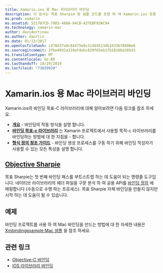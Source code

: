 ```yaml
---
title: Xamarin.ios 용 Mac 라이브러리 바인딩
description: 이 문서는 목표 Sharpie 및 샘플 코드를 포함 하 여 Xamarin.ios 응용 프로그램에서 목표-C 바인딩 작업을 수행 하는 방법을 설명 하는 가이드로 연결 됩니다.
ms.prod: xamarin
ms.assetid: 521707CD-79D3-488A-84CB-A37EBF93AC94
ms.technology: xamarin-mac
author: davidortinau
ms.author: daortin
ms.date: 01/13/2017
ms.openlocfilehash: c478437a9c84475e8c31484523db16336f8808e6
ms.sourcegitcommit: 2fbe4932a319af4ebc829f65eb1fb1816ba305d3
ms.translationtype: MT
ms.contentlocale: ko-KR
ms.lasthandoff: 10/29/2019
ms.locfileid: "73029928"
---
```

# <a name="binding-mac-libraries-for-xamarinmac"></a>Xamarin.ios 용 Mac 라이브러리 바인딩

Xamarin.ios의 바인딩 목표-C 라이브러리에 대해 알아보려면 다음 링크를 참조 하세요.

- [**개요**](~/cross-platform/macios/binding/overview.md) -
  바인딩의 작동 방식을 설명 합니다.
- [**바인딩 목표-c 라이브러리**](~/cross-platform/macios/binding/objective-c-libraries.md) 는 Xamarin 프로젝트에서 사용할 목적-c 라이브러리를 바인딩하는 방법에 대 한 지침을 -
  합니다.
- [**형식 정의 참조 가이드**](~/cross-platform/macios/binding/binding-types-reference.md) -
  바인딩 생성 프로세스를 구동 하기 위해 바인딩 작성자가 사용할 수 있는 모든 특성을 설명 합니다.

## <a name="objective-sharpiecross-platformmaciosbindingobjective-sharpieindexmd"></a>[Objective Sharpie](~/cross-platform/macios/binding/objective-sharpie/index.md)

목표 Sharpie는 첫 번째 바인딩 패스를 부트스트랩 하는 데 도움이 되는 명령줄 도구입니다.
네이티브 라이브러리의 헤더 파일을 구문 분석 하 여 공용 API를 [바인딩 정의](~/cross-platform/macios/binding/binding-types-reference.md) 에 매핑합니다 (수동으로 수행 하는 프로세스). 목표 Sharpie 자체 바인딩을 만들지 않지만 시작 하는 데 도움이 될 수 있습니다.

## <a name="examples"></a>예제

바인딩 프로젝트를 사용 하 여 Mac 바인딩을 만드는 방법에 대 한 자세한 내용은 [Xmbindingexample Mac 샘플](https://github.com/xamarin/mac-samples/tree/master/XMBindingExample) 을 참조 하세요.

## <a name="related-links"></a>관련 링크

- [Objective-C 바인딩](~/cross-platform/macios/binding/index.md)
- [IOS 라이브러리 바인딩](~/ios/platform/binding-objective-c/index.md)

